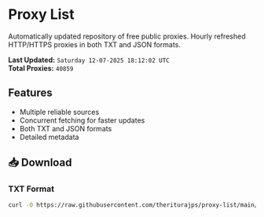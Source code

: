 # Proxy List

Automatically updated repository of free public proxies. Hourly refreshed HTTP/HTTPS proxies in both TXT and JSON formats.

**Last Updated:** `Saturday 12-07-2025 18:12:02 UTC`  
**Total Proxies:** `40859`

## Features
- Multiple reliable sources
- Concurrent fetching for faster updates
- Both TXT and JSON formats
- Detailed metadata

## 📥 Download

### TXT Format
```bash
curl -O https://raw.githubusercontent.com/theriturajps/proxy-list/main/proxies.txt